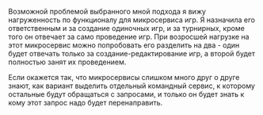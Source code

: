Возможной проблемой выбранного мной подхода я вижу нагруженность по функционалу для микросервиса игр. Я назначила его ответственным и за создание одиночных игр, и за турнирных, кроме того он отвечает за само проведение игр. При возросшей нагрузке на этот микросервис можно попробовать его разделить на два - один будет отвечать только за создание-редактирование игр, а второй будет полностью занят их проведением.

Если окажется так, что микросервисы слишком много друг о друге знают, как вариант выделить отдельный командный сервис, к которому остальные будут обращаться с запросами, и только он будет знать к кому этот запрос надо будет перенаправить.

